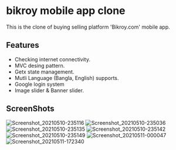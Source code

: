 # bikroy mobile app clone

This is the clone of buying selling platform 'Bikroy.com' mobile app.

## Features

- Checking internet connectivity.
- MVC desing pattern.
- Getx state management.
- Mutli Language (Bangla, English) supports.
- Google login system
- Image slider & Banner slider.

## ScreenShots

![Screenshot_20210510-235116](https://user-images.githubusercontent.com/36789334/117804975-3e8b4180-b27a-11eb-9d51-2d97ada5785f.jpg)
![Screenshot_20210510-235036](https://user-images.githubusercontent.com/36789334/117805572-f1f43600-b27a-11eb-9350-16091a6810d5.jpg)
![Screenshot_20210510-235135](https://user-images.githubusercontent.com/36789334/117805578-f3bdf980-b27a-11eb-932d-aa7be766e26c.jpg)
![Screenshot_20210510-235142](https://user-images.githubusercontent.com/36789334/117805581-f4569000-b27a-11eb-9d70-2800c3ebb6ef.jpg)
![Screenshot_20210510-235149](https://user-images.githubusercontent.com/36789334/117805584-f4569000-b27a-11eb-85c3-7671b5a8af26.jpg)
![Screenshot_20210511-000047](https://user-images.githubusercontent.com/36789334/117805585-f4ef2680-b27a-11eb-8489-09b2ef58de11.jpg)
![Screenshot_20210511-172340](https://user-images.githubusercontent.com/36789334/117807723-ce7eba80-b27d-11eb-809d-fba0a769f9b1.jpg)
